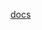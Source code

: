 [docs](https://raw.githubusercontent.com/MikalaiYatsyna/terraform-aws-ecr/master/README.md ':include')